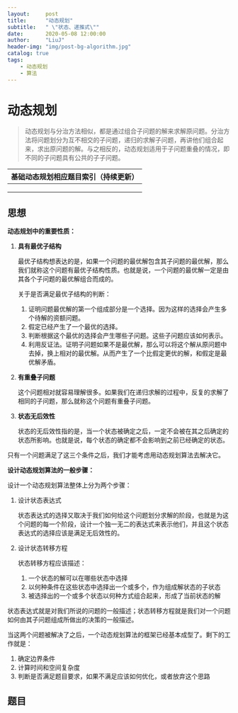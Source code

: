 ```yaml
---
layout:     post
title:      "动态规划"
subtitle:   " \"状态、递推式\""
date:       2020-05-08 12:00:00
author:     "LiuJ"
header-img: "img/post-bg-algorithm.jpg"
catalog: true
tags:
    - 动态规划
    - 算法
---
```


# 动态规划

> 动态规划与分治方法相似，都是通过组合子问题的解来求解原问题。分治方法将问题划分为互不相交的子问题，递归的求解子问题，再讲他们组合起来，求出原问题的解。与之相反的，动态规划适用于子问题重叠的情况，即不同的子问题具有公共的子子问题。

| 基础动态规划相应题目索引（持续更新） |
| :----------------------------------: |
|                                      |
|                                      |
|                                      |



## 思想

**动态规划中的重要性质：**

1. **具有最优子结构**

   最优子结构想表达的是，如果一个问题的最优解包含其子问题的最优解，那么我们就称这个问题有最优子结构性质。也就是说，一个问题的最优解一定是由其各个子问题的最优解组合而成的。

   关于是否满足最优子结构的判断：

   1. 证明问题最优解的第一个组成部分是一个选择。因为这样的选择会产生多个待解的资额问题。
   2. 假定已经产生了一个最优的选择。
   3. 判断根据这个最优的选择会产生哪些子问题。这些子问题应该如何表示。
   4. 利用反证法。证明子问题如果不是最优解，那么可以将这个解从原问题中去掉，换上相对的最优解。从而产生了一个比假定更优的解，和假定是最优解矛盾。

2. **有重叠子问题**

   这个问题相对就容易理解很多。如果我们在递归求解的过程中，反复的求解了相同的子问题，那么就称这个问题有重叠子问题。

3. **状态无后效性**

   状态的无后效性指的是，当一个状态被确定之后，一定不会被在其之后确定的状态所影响。也就是说，每个状态的确定都不会影响到之前已经确定的状态。 

只有一个问题满足了这三个条件之后，我们才能考虑用动态规划算法去解决它。

**设计动态规划算法的一般步骤：**

设计一个动态规划算法整体上分为两个步骤：

1. 设计状态表达式

   状态表达式的选择又取决于我们如何给这个问题划分求解的阶段，也就是为这个问题的每一个阶段，设计一个独一无二的表达式来表示他们，并且这个状态表达式的选择应该是满足无后效性的。

2. 设计状态转移方程

   状态转移方程应该描述：

   1. 一个状态的解可以在哪些状态中选择
   2. 以何种条件在这些状态中选择出一个或多个，作为组成解状态的子状态
   3. 被选择出的一个或多个状态以何种方式组合起来，形成了当前状态的解

状态表达式就是对我们所说的问题的一般描述；状态转移方程就是我们对一个问题如何由其子问题组成所做出的决策的一般描述。

当这两个问题被解决了之后，一个动态规划算法的框架已经基本成型了。剩下的工作就是：

1. 确定边界条件
2. 计算时间和空间复杂度
3. 判断是否满足题目要求，如果不满足应该如何优化，或者放弃这个思路

## 题目